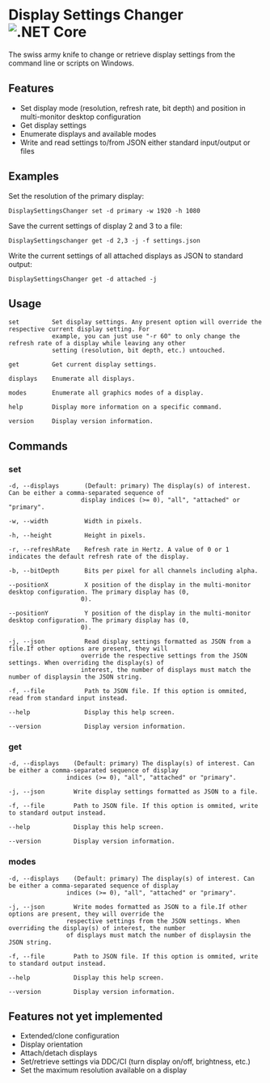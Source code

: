# Display Settings Changer ![.NET Core](https://github.com/biosmanager/DisplaySettingsChanger/workflows/.NET%20Core/badge.svg)

The swiss army knife to change or retrieve display settings from the command line or scripts on Windows.

## Features

* Set display mode (resolution, refresh rate, bit depth) and position in multi-monitor desktop configuration
* Get display settings
* Enumerate displays and available modes
* Write and read settings to/from JSON either standard input/output or files

## Examples

Set the resolution of the primary display:
```
DisplaySettingsChanger set -d primary -w 1920 -h 1080
```

Save the current settings of display 2 and 3 to a file:
```
DisplaySettingschanger get -d 2,3 -j -f settings.json
```

Write the current settings of all attached displays as JSON to standard output:
```
DisplaySettingsChanger get -d attached -j
```

## Usage

```
set         Set display settings. Any present option will override the respective current display setting. For
            example, you can just use "-r 60" to only change the refresh rate of a display while leaving any other
            setting (resolution, bit depth, etc.) untouched.

get         Get current display settings.

displays    Enumerate all displays.

modes       Enumerate all graphics modes of a display.

help        Display more information on a specific command.

version     Display version information.
```

## Commands

### set

```
-d, --displays       (Default: primary) The display(s) of interest. Can be either a comma-separated sequence of
                    display indices (>= 0), "all", "attached" or "primary".

-w, --width          Width in pixels.

-h, --height         Height in pixels.

-r, --refreshRate    Refresh rate in Hertz. A value of 0 or 1 indicates the default refresh rate of the display.

-b, --bitDepth       Bits per pixel for all channels including alpha.

--positionX          X position of the display in the multi-monitor desktop configuration. The primary display has (0,
                    0).

--positionY          Y position of the display in the multi-monitor desktop configuration. The primary display has (0,
                    0).

-j, --json           Read display settings formatted as JSON from a file.If other options are present, they will
                    override the respective settings from the JSON settings. When overriding the display(s) of
                    interest, the number of displays must match the number of displaysin the JSON string.

-f, --file           Path to JSON file. If this option is ommited, read from standard input instead.

--help               Display this help screen.

--version            Display version information.
```

### get

```
-d, --displays    (Default: primary) The display(s) of interest. Can be either a comma-separated sequence of display
                indices (>= 0), "all", "attached" or "primary".

-j, --json        Write display settings formatted as JSON to a file.

-f, --file        Path to JSON file. If this option is ommited, write to standard output instead.

--help            Display this help screen.

--version         Display version information.
```

### modes 

```
-d, --displays    (Default: primary) The display(s) of interest. Can be either a comma-separated sequence of display
                indices (>= 0), "all", "attached" or "primary".

-j, --json        Write modes formatted as JSON to a file.If other options are present, they will override the
                respective settings from the JSON settings. When overriding the display(s) of interest, the number
                of displays must match the number of displaysin the JSON string.

-f, --file        Path to JSON file. If this option is ommited, write to standard output instead.

--help            Display this help screen.

--version         Display version information.
```

## Features not yet implemented

* Extended/clone configuration
* Display orientation
* Attach/detach displays
* Set/retrieve settings via DDC/CI (turn display on/off, brightness, etc.)
* Set the maximum resolution available on a display
